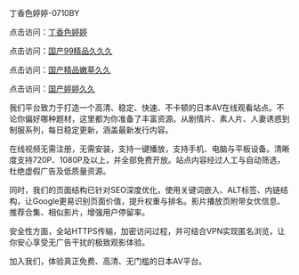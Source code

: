 丁香色婷婷-0710BY

点击访问：<a href="https://heiliaoe8ajia.pages.dev">丁香色婷婷</a>

点击访问：<a href="https://heiliaoxqkkct.pages.dev">国产99精品久久久</a>

点击访问：<a href="https://heiliaoxwd5i8.pages.dev">国产精品嫩草久久</a>

点击访问：<a href="https://heiliaowt0d7p.pages.dev">国产婷婷久久</a>

我们平台致力于打造一个高清、稳定、快速、不卡顿的日本AV在线观看站点。不论你偏好哪种题材，这里都为你准备了丰富资源。从剧情片、素人片、人妻诱惑到制服系列，每日稳定更新，涵盖最新发行内容。

在线视频无需注册，无需安装，支持一键播放，支持手机、电脑与平板设备。清晰度支持720P、1080P及以上，并全部免费开放。站点内容经过人工与自动筛选，杜绝虚假广告及低质量资源。

同时，我们的页面结构已针对SEO深度优化，使用关键词嵌入、ALT标签、内链结构，让Google更易识别页面价值，提升权重与排名。影片播放页附带女优信息、推荐合集、相似影片，增强用户停留率。

安全性方面，全站HTTPS传输，加密访问过程，并可结合VPN实现匿名浏览，让你安心享受无广告干扰的极致观影体验。

加入我们，体验真正免费、高清、无门槛的日本AV平台。

<span style="display:none;">[Canonical link]( https://github.com/ribenaaa1111/913469 ）</span>
